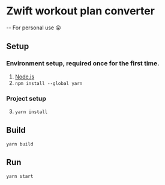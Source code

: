 # Zwift workout plan converter
--
For personal use 😝


## Setup

### Environment setup, required once for the first time.
1. [Node.js](https://nodejs.org/en/)
2. `npm install --global yarn`

### Project setup
3. `yarn install`


## Build

```
yarn build
```

## Run
```
yarn start
```